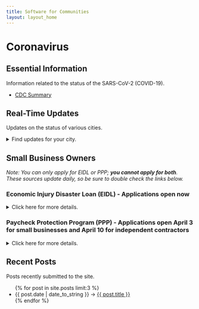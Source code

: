 ```yaml
---
title: Software for Communities
layout: layout_home
---
```


# Coronavirus 

## Essential Information

Information related to the status of the SARS-CoV-2 (COVID-19).

* [CDC Summary](https://www.cdc.gov/coronavirus/2019-ncov/cases-updates/summary.html)

## Real-Time Updates

Updates on the status of various cities.

<details><summary>Find updates for your city.</summary>

### Cities
* [Chicago](#)
* [Los Angeles (LA)](#)
* [New York City (NYC)](#)
* [Washington D.C. (DC)](#)

</details>

<p></p>

## Small Business Owners

*Note: You can only apply for EIDL or PPP; **you cannot apply for both**. These sources update daily, so be sure to double check the links below.*

### Economic Injury Disaster Loan (EIDL) - Applications open now

<details><summary>Click here for more details.</summary>

This 7(b) loan is for up to $2 million dollars to be used on anything like debt, rent, mortgage, utilities, payroll (except for refinancing.) There is no forgiveness - the interest rate is 3.75% for small businesses, 2.75% for non-profits, and small businesses with credit elsewhere are not eligible. Payments to this loan start at 11 months after the loan is approved, with long-term payments available for up to 30 years.

You submit an application to the SBA, who will decide your loan amount based off of last year's tax returns. The business must demonstrate that it is losing income due to COVID-19. On the application, you can check off the box to be considered for a $10,000 emergency cash advance grant. This grant will be part of your loan amount, but will be completely forgiven if you use it towards rent, utilities, and payroll. You may qualify for the loan, but not qualify for the advance grant. Or, you may qualify for both the loan and the advance grant.

* Click [here](https://www.uschamber.com/co/start/strategy/applying-for-sba-disaster-relief-loan) for more information from the US Chamber of Commerce.
* Check out the [SBA EIDL Fact Sheet](./en/files/SBADisasterAssistance_ResourcesforBusinesses.pdf).
* Check out the links to the [application](https://covid19relief.sba.gov/#/) and [homepage](https://www.sba.gov/page/coronavirus-covid-19-small-business-guidance-loan-resources#section-header-2). *A sample application will be [here](#) when it is ready.*

</details>

<p></p>

### Paycheck Protection Program (PPP) - Applications open April 3 for small businesses and April 10 for independent contractors

<details><summary>Click here for more details.</summary>

This 7(a) loan is for 2.5 times your monthly average payroll costs based off last year (up to $10 million). This can be used on payroll, rent, and utilities. If you use at least 75% of the total loan amount on payroll within 8 weeks (and this is a hard rule, as an SBA customer service rep told me), then your total loan will be forgivable. If not, then you will repay your loan at 0.5% interest rate. Loan repayments begin 6 months after the loan is approved and must be repaid within 2 years.

You can submit the PPP application to an approved SBA lender or federally insured depository institution. You don't have to demonstrate loss of income - just proof that you maintain payroll. A sample application is up on the SBA site, but the real form will be available on April 3. Use this sample to prepare your numbers. Documentation of payroll will be required. 

* SBA PPP homepage (check [here](https://www.sba.gov/funding-programs/loans/paycheck-protection-program-ppp) starting April 3).
* For a sample application, click [here](https://home.treasury.gov/system/files/136/Paycheck-Protection-Program-Application-3-30-2020-v3.pdf).
* Check out the [U.S. Treasury PPP Fact Sheet](https://home.treasury.gov/system/files/136/PPP--Fact-Sheet.pdf).
* For additional information, check out [this](https://www.washingtonpost.com/business/2020/03/30/heres-how-get-small-business-loan-under-349-billion-coronavirus-aid-bill/) article from the Washington Post.
* If your business is with Wells Fargo, their portal for PPP is up, but the application will be open when ready [here](https://update.wf.com/coronavirus/smallbusinessrelief/).

</details>

<p></p>

## Recent Posts

Posts recently submitted to the site.

<ul>
  {% for post in site.posts limit:3 %}
    <li>
      <span>{{ post.date | date_to_string }}</span> &rarr; <a href="{{ post.url }}">{{ post.title }}</a>
    </li>
  {% endfor %}
</ul>

<br></br>


